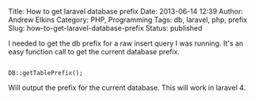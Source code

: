 Title: How to get laravel database prefix
Date: 2013-06-14 12:39
Author: Andrew Elkins
Category: PHP, Programming
Tags: db, laravel, php, prefix
Slug: how-to-get-laravel-database-prefix
Status: published

I needed to get the db prefix for a raw insert query I was running. It's
an easy function call to get the current database prefix.

~~~~

DB::getTablePrefix();

~~~~

Will output the prefix for the current database. This will work in
laravel 4.
